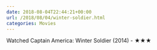 ```yaml
---
date: 2018-08-04T22:44:21+00:00
url: /2018/08/04/winter-soldier.html
categories: Movies
---
```

Watched Captain America: Winter Soldier (2014) - ★★★




